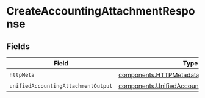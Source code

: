 # CreateAccountingAttachmentResponse


## Fields

| Field                                                                                                        | Type                                                                                                         | Required                                                                                                     | Description                                                                                                  |
| ------------------------------------------------------------------------------------------------------------ | ------------------------------------------------------------------------------------------------------------ | ------------------------------------------------------------------------------------------------------------ | ------------------------------------------------------------------------------------------------------------ |
| `httpMeta`                                                                                                   | [components.HTTPMetadata](../../models/components/httpmetadata.md)                                           | :heavy_check_mark:                                                                                           | N/A                                                                                                          |
| `unifiedAccountingAttachmentOutput`                                                                          | [components.UnifiedAccountingAttachmentOutput](../../models/components/unifiedaccountingattachmentoutput.md) | :heavy_minus_sign:                                                                                           | N/A                                                                                                          |